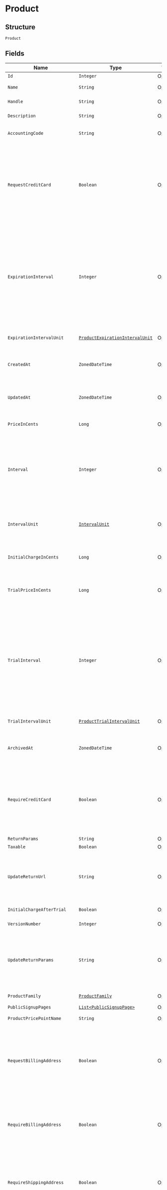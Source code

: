 
# Product

## Structure

`Product`

## Fields

| Name | Type | Tags | Description | Getter | Setter |
|  --- | --- | --- | --- | --- | --- |
| `Id` | `Integer` | Optional | - | Integer getId() | setId(Integer id) |
| `Name` | `String` | Optional | The product name | String getName() | setName(String name) |
| `Handle` | `String` | Optional | The product API handle | String getHandle() | setHandle(String handle) |
| `Description` | `String` | Optional | The product description | String getDescription() | setDescription(String description) |
| `AccountingCode` | `String` | Optional | E.g. Internal ID or SKU Number | String getAccountingCode() | setAccountingCode(String accountingCode) |
| `RequestCreditCard` | `Boolean` | Optional | Deprecated value that can be ignored unless you have legacy hosted pages. For Public Signup Page users, please read this attribute from under the signup page. | Boolean getRequestCreditCard() | setRequestCreditCard(Boolean requestCreditCard) |
| `ExpirationInterval` | `Integer` | Optional | A numerical interval for the length a subscription to this product will run before it expires. See the description of interval for a description of how this value is coupled with an interval unit to calculate the full interval | Integer getExpirationInterval() | setExpirationInterval(Integer expirationInterval) |
| `ExpirationIntervalUnit` | [`ProductExpirationIntervalUnit`](../../doc/models/containers/product-expiration-interval-unit.md) | Optional | This is a container for one-of cases. | ProductExpirationIntervalUnit getExpirationIntervalUnit() | setExpirationIntervalUnit(ProductExpirationIntervalUnit expirationIntervalUnit) |
| `CreatedAt` | `ZonedDateTime` | Optional | Timestamp indicating when this product was created | ZonedDateTime getCreatedAt() | setCreatedAt(ZonedDateTime createdAt) |
| `UpdatedAt` | `ZonedDateTime` | Optional | Timestamp indicating when this product was last updated | ZonedDateTime getUpdatedAt() | setUpdatedAt(ZonedDateTime updatedAt) |
| `PriceInCents` | `Long` | Optional | The product price, in integer cents | Long getPriceInCents() | setPriceInCents(Long priceInCents) |
| `Interval` | `Integer` | Optional | The numerical interval. i.e. an interval of ‘30’ coupled with an interval_unit of day would mean this product would renew every 30 days | Integer getInterval() | setInterval(Integer interval) |
| `IntervalUnit` | [`IntervalUnit`](../../doc/models/interval-unit.md) | Optional | A string representing the interval unit for this product, either month or day | IntervalUnit getIntervalUnit() | setIntervalUnit(IntervalUnit intervalUnit) |
| `InitialChargeInCents` | `Long` | Optional | The up front charge you have specified. | Long getInitialChargeInCents() | setInitialChargeInCents(Long initialChargeInCents) |
| `TrialPriceInCents` | `Long` | Optional | The price of the trial period for a subscription to this product, in integer cents. | Long getTrialPriceInCents() | setTrialPriceInCents(Long trialPriceInCents) |
| `TrialInterval` | `Integer` | Optional | A numerical interval for the length of the trial period of a subscription to this product. See the description of interval for a description of how this value is coupled with an interval unit to calculate the full interval | Integer getTrialInterval() | setTrialInterval(Integer trialInterval) |
| `TrialIntervalUnit` | [`ProductTrialIntervalUnit`](../../doc/models/containers/product-trial-interval-unit.md) | Optional | This is a container for one-of cases. | ProductTrialIntervalUnit getTrialIntervalUnit() | setTrialIntervalUnit(ProductTrialIntervalUnit trialIntervalUnit) |
| `ArchivedAt` | `ZonedDateTime` | Optional | Timestamp indicating when this product was archived | ZonedDateTime getArchivedAt() | setArchivedAt(ZonedDateTime archivedAt) |
| `RequireCreditCard` | `Boolean` | Optional | Boolean that controls whether a payment profile is required to be entered for customers wishing to sign up on this product. | Boolean getRequireCreditCard() | setRequireCreditCard(Boolean requireCreditCard) |
| `ReturnParams` | `String` | Optional | - | String getReturnParams() | setReturnParams(String returnParams) |
| `Taxable` | `Boolean` | Optional | - | Boolean getTaxable() | setTaxable(Boolean taxable) |
| `UpdateReturnUrl` | `String` | Optional | The url to which a customer will be returned after a successful account update | String getUpdateReturnUrl() | setUpdateReturnUrl(String updateReturnUrl) |
| `InitialChargeAfterTrial` | `Boolean` | Optional | - | Boolean getInitialChargeAfterTrial() | setInitialChargeAfterTrial(Boolean initialChargeAfterTrial) |
| `VersionNumber` | `Integer` | Optional | The version of the product | Integer getVersionNumber() | setVersionNumber(Integer versionNumber) |
| `UpdateReturnParams` | `String` | Optional | The parameters will append to the url after a successful account update. See [help documentation](https://help.chargify.com/products/product-editing.html#return-parameters-after-account-update) | String getUpdateReturnParams() | setUpdateReturnParams(String updateReturnParams) |
| `ProductFamily` | [`ProductFamily`](../../doc/models/product-family.md) | Optional | - | ProductFamily getProductFamily() | setProductFamily(ProductFamily productFamily) |
| `PublicSignupPages` | [`List<PublicSignupPage>`](../../doc/models/public-signup-page.md) | Optional | - | List<PublicSignupPage> getPublicSignupPages() | setPublicSignupPages(List<PublicSignupPage> publicSignupPages) |
| `ProductPricePointName` | `String` | Optional | - | String getProductPricePointName() | setProductPricePointName(String productPricePointName) |
| `RequestBillingAddress` | `Boolean` | Optional | A boolean indicating whether to request a billing address on any Self-Service Pages that are used by subscribers of this product. | Boolean getRequestBillingAddress() | setRequestBillingAddress(Boolean requestBillingAddress) |
| `RequireBillingAddress` | `Boolean` | Optional | A boolean indicating whether a billing address is required to add a payment profile, especially at signup. | Boolean getRequireBillingAddress() | setRequireBillingAddress(Boolean requireBillingAddress) |
| `RequireShippingAddress` | `Boolean` | Optional | A boolean indicating whether a shipping address is required for the customer, especially at signup. | Boolean getRequireShippingAddress() | setRequireShippingAddress(Boolean requireShippingAddress) |
| `TaxCode` | `String` | Optional | A string representing the tax code related to the product type. This is especially important when using the Avalara service to tax based on locale. This attribute has a max length of 10 characters. | String getTaxCode() | setTaxCode(String taxCode) |
| `DefaultProductPricePointId` | `Integer` | Optional | - | Integer getDefaultProductPricePointId() | setDefaultProductPricePointId(Integer defaultProductPricePointId) |
| `UseSiteExchangeRate` | `Boolean` | Optional | - | Boolean getUseSiteExchangeRate() | setUseSiteExchangeRate(Boolean useSiteExchangeRate) |
| `ItemCategory` | `String` | Optional | One of the following: Business Software, Consumer Software, Digital Services, Physical Goods, Other | String getItemCategory() | setItemCategory(String itemCategory) |
| `ProductPricePointId` | `Integer` | Optional | - | Integer getProductPricePointId() | setProductPricePointId(Integer productPricePointId) |
| `ProductPricePointHandle` | `String` | Optional | - | String getProductPricePointHandle() | setProductPricePointHandle(String productPricePointHandle) |

## Example (as JSON)

```json
{
  "id": 180,
  "name": "name4",
  "handle": "handle0",
  "description": "description4",
  "accounting_code": "accounting_code0"
}
```

